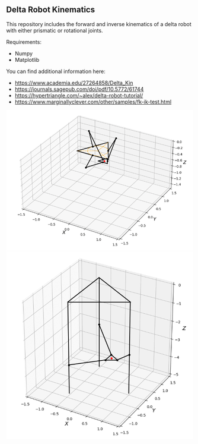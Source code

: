 ## Delta Robot Kinematics

This repository includes the forward and inverse kinematics of a delta robot with either prismatic or rotational joints.

Requirements:
* Numpy
* Matplotlib

You can find additional information here: 
 - https://www.academia.edu/27264858/Delta_Kin 
 - https://journals.sagepub.com/doi/pdf/10.5772/61744 
 - https://hypertriangle.com/~alex/delta-robot-tutorial/ 
 - https://www.marginallyclever.com/other/samples/fk-ik-test.html

<img src="images/rot_circle.gif" alt="drawing" width="600"/>
<img src="images/pris_circle.gif" alt="drawing" width="600"/>
